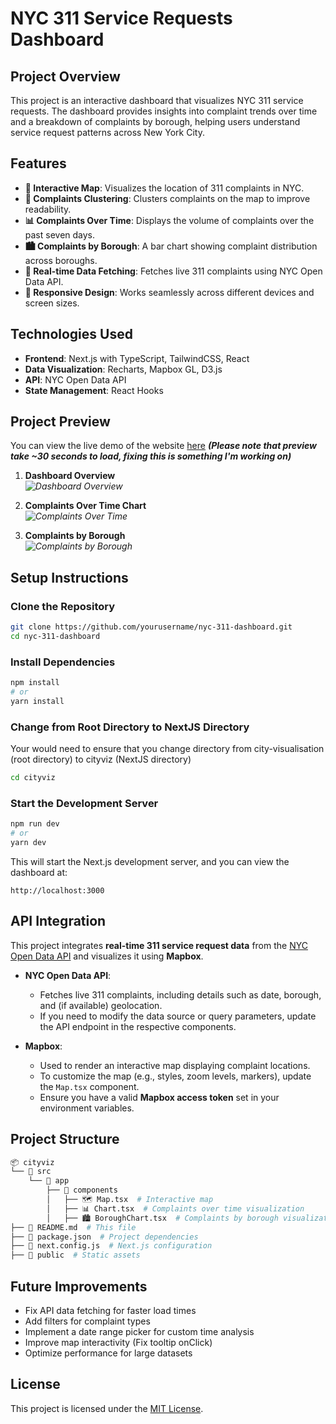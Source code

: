 
# NYC 311 Service Requests Dashboard

## Project Overview
This project is an interactive dashboard that visualizes NYC 311 service requests. The dashboard provides insights into complaint trends over time and a breakdown of complaints by borough, helping users understand service request patterns across New York City.

## Features
-   **📍 Interactive Map**: Visualizes the location of 311 complaints in NYC.
- **🚧 Complaints Clustering**: Clusters complaints on the map to improve readability.
-   **📊 Complaints Over Time**: Displays the volume of complaints over the past seven days.
-   **🏙 Complaints by Borough**: A bar chart showing complaint distribution across boroughs.
-   **🔄 Real-time Data Fetching**: Fetches live 311 complaints using NYC Open Data API.
-   **📱 Responsive Design**: Works seamlessly across different devices and screen sizes.

## Technologies Used
-   **Frontend**: Next.js with TypeScript, TailwindCSS, React
-   **Data Visualization**: Recharts, Mapbox GL, D3.js
-   **API**: NYC Open Data API
-   **State Management**: React Hooks

## Project Preview

You can view the live demo of the website [here](https://city-visualisation.vercel.app/)
***(Please note that preview take ~30 seconds to load, fixing this is something I'm working on)***
1.  **Dashboard Overview**  
    _![Dashboard Overview](https://chatgpt.com/c/path/to/image1.png)_
    
2.  **Complaints Over Time Chart**  
    _![Complaints Over Time](https://chatgpt.com/c/path/to/image2.png)_
    
3.  **Complaints by Borough**  
    _![Complaints by Borough](https://chatgpt.com/c/path/to/image3.png)_
    

## Setup Instructions

### Clone the Repository

```bash
git clone https://github.com/yourusername/nyc-311-dashboard.git
cd nyc-311-dashboard
```

### Install Dependencies
```bash
npm install
# or
yarn install
```
### Change from Root Directory to NextJS Directory
Your would need to ensure that you change directory from city-visualisation (root directory) to cityviz (NextJS directory)
```bash
cd cityviz
```

### Start the Development Server

```bash
npm run dev
# or
yarn dev
```

This will start the Next.js development server, and you can view the dashboard at:

```
http://localhost:3000
```

## API Integration

This project integrates **real-time 311 service request data** from the [NYC Open Data API](https://data.cityofnewyork.us/resource/erm2-nwe9.json) and visualizes it using **Mapbox**.

-   **NYC Open Data API**:
    
    -   Fetches live 311 complaints, including details such as date, borough, and (if available) geolocation.
    -   If you need to modify the data source or query parameters, update the API endpoint in the respective components.
-   **Mapbox**:
    
    -   Used to render an interactive map displaying complaint locations.
    -   To customize the map (e.g., styles, zoom levels, markers), update the `Map.tsx` component.
    -   Ensure you have a valid **Mapbox access token** set in your environment variables.

## Project Structure
```bash
📦 cityviz
└── 📂 src
    └── 📂 app
        ├── 📂 components
        │   ├── 🗺 Map.tsx  # Interactive map
        │   ├── 📊 Chart.tsx  # Complaints over time visualization
        │   ├── 🏙 BoroughChart.tsx  # Complaints by borough visualization
├── 📜 README.md  # This file
├── 📜 package.json  # Project dependencies
├── 📜 next.config.js  # Next.js configuration
├── 📂 public  # Static assets
```
## Future Improvements

-   Fix API data fetching for faster load times
-   Add filters for complaint types
-   Implement a date range picker for custom time analysis
-   Improve map interactivity (Fix tooltip onClick)
-   Optimize performance for large datasets

## License

This project is licensed under the [MIT License](https://en.wikipedia.org/wiki/MIT_License).
